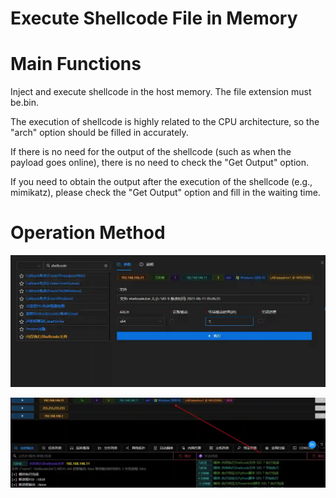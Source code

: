 # Execute Shellcode File in Memory

# Main Functions
Inject and execute shellcode in the host memory. The file extension must be.bin. 

The execution of shellcode is highly related to the CPU architecture, so the "arch" option should be filled in accurately. 

If there is no need for the output of the shellcode (such as when the payload goes online), there is no need to check the "Get Output" option. 

If you need to obtain the output after the execution of the shellcode (e.g., mimikatz), please check the "Get Output" option and fill in the waiting time.

# Operation Method
![](img\DefenseEvasion_ProcessInjection_ShellcodeLoader\1.webp)

![](img\DefenseEvasion_ProcessInjection_ShellcodeLoader\2.webp)